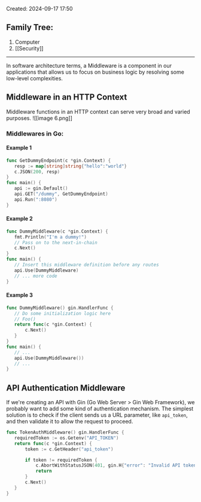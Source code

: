 Created: 2024-09-17 17:50
## Family Tree:
1. Computer
2. [[Security]]
-- -
In software architecture terms, a Middleware is a component in our applications that allows us to focus on business logic by resolving some low-level complexities.
## Middleware in an HTTP Context
Middleware functions in an HTTP context can serve very broad and varied purposes.
![[image 6.png]]
### Middlewares in Go:
#### Example 1
```go
func GetDummyEndpoint(c *gin.Context) {
   resp := map[string]string{"hello":"world"}
   c.JSON(200, resp)
}
func main() {
   api := gin.Default()
   api.GET("/dummy", GetDummyEndpoint)
   api.Run(":8080")
}
```
#### Example 2
```go
func DummyMiddleware(c *gin.Context) {
   fmt.Println("I'm a dummy!")
   // Pass on to the next-in-chain
   c.Next()
}
func main() {
   // Insert this middleware definition before any routes
   api.Use(DummyMiddleware)
   // ... more code
}
```
#### Example 3
```go
func DummyMiddleware() gin.HandlerFunc {
   // Do some initialization logic here
   // Foo()
   return func(c *gin.Context) {
       c.Next()
   }
}
func main() {
   // ...
   api.Use(DummyMiddleware())
   // ...
}
```
## API Authentication Middleware
If we're creating an API with Gin (Go Web Server > Gin Web Framework), we probably want to add some kind of authentication mechanism. The simplest solution is to check if the client sends us a URL parameter, like `api_token`, and then validate it to allow the request to proceed.
```go
func TokenAuthMiddleware() gin.HandlerFunc {
   requiredToken := os.Getenv("API_TOKEN")
   return func(c *gin.Context) {
       token := c.GetHeader("api_token")

       if token != requiredToken {
           c.AbortWithStatusJSON(401, gin.H{"error": "Invalid API token"})
           return
       }    
       c.Next()
   }
}
```
